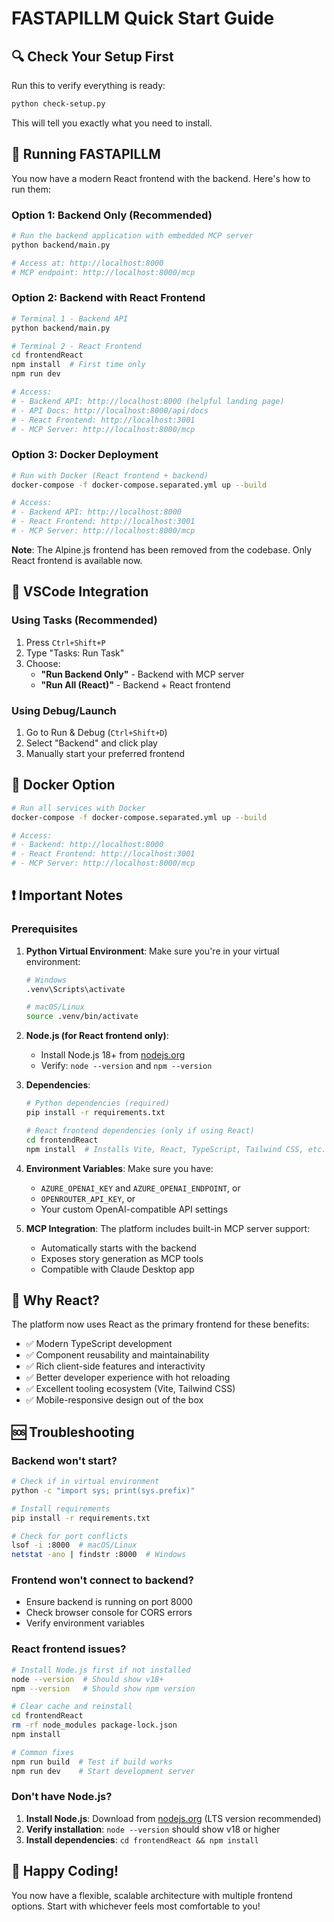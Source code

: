 # FASTAPILLM Quick Start Guide

## 🔍 Check Your Setup First

Run this to verify everything is ready:
```bash
python check-setup.py
```
This will tell you exactly what you need to install.

## 🚀 Running FASTAPILLM

You now have a modern React frontend with the backend. Here's how to run them:

### Option 1: Backend Only (Recommended)
```bash
# Run the backend application with embedded MCP server
python backend/main.py

# Access at: http://localhost:8000
# MCP endpoint: http://localhost:8000/mcp
```

### Option 2: Backend with React Frontend
```bash
# Terminal 1 - Backend API
python backend/main.py

# Terminal 2 - React Frontend
cd frontendReact
npm install  # First time only
npm run dev

# Access:
# - Backend API: http://localhost:8000 (helpful landing page)
# - API Docs: http://localhost:8000/api/docs
# - React Frontend: http://localhost:3001
# - MCP Server: http://localhost:8000/mcp
```

### Option 3: Docker Deployment
```bash
# Run with Docker (React frontend + backend)
docker-compose -f docker-compose.separated.yml up --build

# Access:
# - Backend API: http://localhost:8000
# - React Frontend: http://localhost:3001
# - MCP Server: http://localhost:8000/mcp
```

**Note**: The Alpine.js frontend has been removed from the codebase. Only React frontend is available now.

## 🔧 VSCode Integration

### Using Tasks (Recommended)
1. Press `Ctrl+Shift+P`
2. Type "Tasks: Run Task"
3. Choose:
   - **"Run Backend Only"** - Backend with MCP server
   - **"Run All (React)"** - Backend + React frontend

### Using Debug/Launch
1. Go to Run & Debug (`Ctrl+Shift+D`)
2. Select "Backend" and click play
3. Manually start your preferred frontend

## 🐳 Docker Option

```bash
# Run all services with Docker
docker-compose -f docker-compose.separated.yml up --build

# Access:
# - Backend: http://localhost:8000
# - React Frontend: http://localhost:3001
# - MCP Server: http://localhost:8000/mcp
```

## ❗ Important Notes

### Prerequisites

1. **Python Virtual Environment**: Make sure you're in your virtual environment:
   ```bash
   # Windows
   .venv\Scripts\activate
   
   # macOS/Linux  
   source .venv/bin/activate
   ```

2. **Node.js (for React frontend only)**:
   - Install Node.js 18+ from [nodejs.org](https://nodejs.org/)
   - Verify: `node --version` and `npm --version`

3. **Dependencies**:
   ```bash
   # Python dependencies (required)
   pip install -r requirements.txt
   
   # React frontend dependencies (only if using React)
   cd frontendReact
   npm install  # Installs Vite, React, TypeScript, Tailwind CSS, etc.
   ```

4. **Environment Variables**: Make sure you have:
   - `AZURE_OPENAI_KEY` and `AZURE_OPENAI_ENDPOINT`, or
   - `OPENROUTER_API_KEY`, or
   - Your custom OpenAI-compatible API settings

5. **MCP Integration**: The platform includes built-in MCP server support:
   - Automatically starts with the backend
   - Exposes story generation as MCP tools
   - Compatible with Claude Desktop app

## 🎯 Why React?

The platform now uses React as the primary frontend for these benefits:
- ✅ Modern TypeScript development
- ✅ Component reusability and maintainability  
- ✅ Rich client-side features and interactivity
- ✅ Better developer experience with hot reloading
- ✅ Excellent tooling ecosystem (Vite, Tailwind CSS)
- ✅ Mobile-responsive design out of the box

## 🆘 Troubleshooting

### Backend won't start?
```bash
# Check if in virtual environment
python -c "import sys; print(sys.prefix)"

# Install requirements
pip install -r requirements.txt

# Check for port conflicts
lsof -i :8000  # macOS/Linux
netstat -ano | findstr :8000  # Windows
```

### Frontend won't connect to backend?
- Ensure backend is running on port 8000
- Check browser console for CORS errors
- Verify environment variables

### React frontend issues?
```bash
# Install Node.js first if not installed
node --version  # Should show v18+ 
npm --version   # Should show npm version

# Clear cache and reinstall
cd frontendReact
rm -rf node_modules package-lock.json
npm install

# Common fixes
npm run build  # Test if build works
npm run dev    # Start development server
```

### Don't have Node.js?
1. **Install Node.js**: Download from [nodejs.org](https://nodejs.org/) (LTS version recommended)
2. **Verify installation**: `node --version` should show v18 or higher
3. **Install dependencies**: `cd frontendReact && npm install`

## 🚀 Happy Coding!

You now have a flexible, scalable architecture with multiple frontend options. Start with whichever feels most comfortable to you!